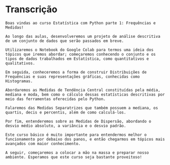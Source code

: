 # Transcrição 
    Boas vindas ao curso Estatística com Python parte 1: Frequências e Medidas!

    Ao longo das aulas, desenvolveremos um projeto de análise descritiva de um conjunto de dados que serão passados em breve.

    Utilizaremos o Notebook do Google Colab para termos uma ideia dos tópicos que iremos abordar; começaremos conhecendo o conjunto e os tipos de dados trabalhados em Estatística, como quantitativos e qualitativos.

    Em seguida, conheceremos a forma de construir Distribuições de Frequências e suas representações gráficas, conhecidas como Histogramas.

    Abordaremos as Medidas de Tendência Central constituídas pela média, mediana e moda, bem como o cálculo dessas estatísticas descritivas por meio das ferramentas oferecidas pelo Python.

    Falaremos das Medidas Separatrizes que também possuem a mediana, os quartis, decis e percentis, além de como calculá-los.

    Por fim, entenderemos sobre as Medidas de Dispersão, abordando o desvio médio absoluto, a variância e o desvio padrão.

    Este curso básico é muito importante para entendermos melhor o funcionamento por debaixo dos panos, e então chegarmos em tópicos mais avançados com maior conhecimento.

    A seguir, começaremos a colocar a mão na massa e preparar nosso ambiente. Esperamos que este curso seja bastante proveitoso!